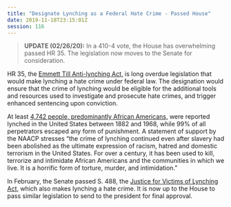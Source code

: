 ```yaml
---
title: "Designate Lynching as a Federal Hate Crime - Passed House"
date: 2019-11-18T23:15:01Z
session: 116
---
```

>**UPDATE (02/26/20):** In a 410-4 vote, the House has overwhelming passed HR 35. The legislation now moves to the Senate for consideration. 

HR 35, the [Emmett Till Anti-lynching Act,](https://www.congress.gov/bill/116th-congress/house-bill/35/text) is long overdue legislation that would make lynching a hate crime under federal law. The designation would ensure that the crime of lynching would be eligible for the additional tools and resources used to investigate and prosecute hate crimes, and trigger enhanced sentencing upon conviction. 

At least [4,742 people, predominantly African Americans,](https://www.washingtonpost.com/outlook/2018/12/28/why-it-took-century-pass-an-anti-lynching-law/) were reported lynched in the United States between 1882 and 1968, while 99% of all perpetrators escaped any form of punishment. A statement of support by the NAACP stresses “the crime of lynching continued even after slavery had been abolished as the ultimate expression of racism, hatred and domestic terrorism in the United States. For over a century, it has been used to kill, terrorize and intimidate African Americans and the communities in which we live. It is a horrific form of torture, murder, and intimidation.”

In February, the Senate passed S. 488, the [Justice for Victims of Lynching Act,](https://www.congress.gov/bill/116th-congress/senate-bill/488) which also makes lynching a hate crime. It is now up to the House to pass similar legislation to send to the president for final approval. 

